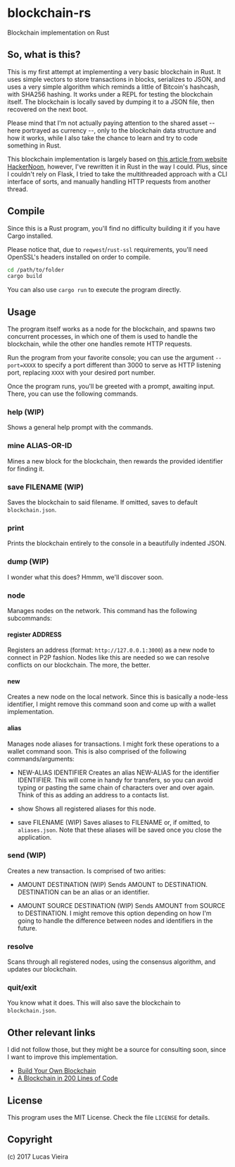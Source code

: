 # blockchain-rs

Blockchain implementation on Rust

## So, what is this?
This is my first attempt at implementing a very basic blockchain in Rust. It uses simple vectors to store transactions in blocks, serializes to JSON, and uses a very simple algorithm which reminds a little of Bitcoin's hashcash, with SHA256 hashing.
It works under a REPL for testing the blockchain itself. The blockchain is locally saved by dumping it to a JSON file, then recovered on the next boot.

Please mind that I'm not actually paying attention to the shared asset -- here portrayed as currency --, only to the blockchain data structure and how it works, while I also take the chance to learn and try to code something in Rust.

This blockchain implementation is largely based on [this article from website HackerNoon](https://hackernoon.com/learn-blockchains-by-building-one-117428612f46), however, I've rewritten it in Rust in the way I could. Plus, since I couldn't rely on Flask, I tried to take the multithreaded approach with a CLI interface of sorts, and manually handling HTTP requests from another thread.

## Compile
Since this is a Rust program, you'll find no difficulty building it if you have Cargo installed.

Please notice that, due to `reqwest`/`rust-ssl` requirements, you'll need OpenSSL's headers installed on order to compile.

```bash
cd /path/to/folder
cargo build
```

You can also use `cargo run` to execute the program directly.

## Usage
The program itself works as a node for the blockchain, and spawns two concurrent processes, in which one of them is used to handle the blockchain, while the other one handles remote HTTP requests.

Run the program from your favorite console; you can use the argument `--port=XXXX` to specify a port different than 3000 to serve as HTTP listening port, replacing `XXXX` with your desired port number.

Once the program runs, you'll be greeted with a prompt, awaiting input. There, you can use the following commands.

### help (WIP)
Shows a general help prompt with the commands.

### mine ALIAS-OR-ID
Mines a new block for the blockchain, then rewards the provided identifier for finding it.

### save FILENAME (WIP)
Saves the blockchain to said filename. If omitted, saves to default `blockchain.json`.

### print
Prints the blockchain entirely to the console in a beautifully indented JSON.

### dump (WIP)
I wonder what this does? Hmmm, we'll discover soon.

### node
Manages nodes on the network. This command has the following subcommands:

#### register ADDRESS
Registers an address (format: `http://127.0.0.1:3000`) as a new node to connect in P2P fashion.
Nodes like this are needed so we can resolve conflicts on our blockchain. The more, the better.

#### new
Creates a new node on the local network.
Since this is basically a node-less identifier, I might remove this command soon and come up with a wallet implementation.

#### alias
Manages node aliases for transactions. I might fork these operations to a wallet command soon.
This is also comprised of the following commands/arguments:

- NEW-ALIAS IDENTIFIER
Creates an alias NEW-ALIAS for the identifier IDENTIFIER. This will come in handy for transfers, so you can avoid typing or pasting the same chain of characters over and over again. Think of this as adding an address to a contacts list.

- show
Shows all registered aliases for this node.

- save FILENAME (WIP)
Saves aliases to FILENAME or, if omitted, to `aliases.json`.
Note that these aliases will be saved once you close the application.

### send (WIP)
Creates a new transaction. Is comprised of two arities:

- AMOUNT DESTINATION (WIP)
Sends AMOUNT to DESTINATION. DESTINATION can be an alias or an identifier.

- AMOUNT SOURCE DESTINATION (WIP)
Sends AMOUNT from SOURCE to DESTINATION. I might remove this option depending on how I'm going to handle the difference between nodes and identifiers in the future.

### resolve
Scans through all registered nodes, using the consensus algorithm, and updates our blockchain.

### quit/exit
You know what it does.
This will also save the blockchain to `blockchain.json`.


## Other relevant links
I did not follow those, but they might be a source for consulting soon, since I want to improve this implementation.
- [Build Your Own Blockchain](http://ecomunsing.com/build-your-own-blockchain)
- [A Blockchain in 200 Lines of Code](https://medium.com/@lhartikk/a-blockchain-in-200-lines-of-code-963cc1cc0e54)


## License
This program uses the MIT License. Check the file `LICENSE` for details.

## Copyright
(c) 2017 Lucas Vieira
